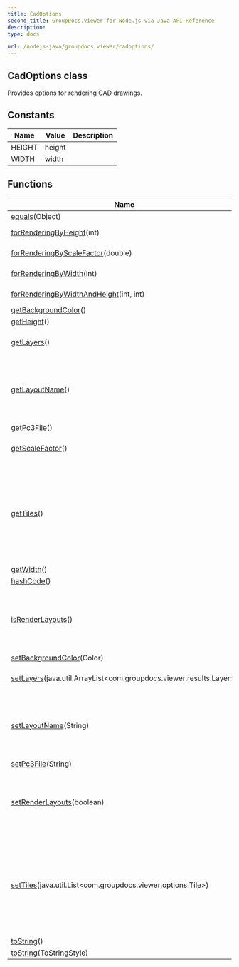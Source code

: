 ```yaml
---
title: CadOptions
second_title: GroupDocs.Viewer for Node.js via Java API Reference
description: 
type: docs

url: /nodejs-java/groupdocs.viewer/cadoptions/
---
```


## CadOptions class

 Provides options for rendering CAD drawings.
 

## Constants

| Name | Value | Description |
| --- | --- | --- |
| HEIGHT | height |  |
| WIDTH | width |  |


## Functions

| Name | Description |
| --- | --- |
| [equals](equals)(Object) |  |
| [forRenderingByHeight](forrenderingbyheight)(int) | Initializes new instance of CadOptions class for rendering by height. |
| [forRenderingByScaleFactor](forrenderingbyscalefactor)(double) | Initializes new instance of CadOptions class for rendering by scale factor. |
| [forRenderingByWidth](forrenderingbywidth)(int) | Initializes new instance of CadOptions class for rendering by width. |
| [forRenderingByWidthAndHeight](forrenderingbywidthandheight)(int, int) | Initializes new instance of CadOptions class for rendering by width and height. |
| [getBackgroundColor](getbackgroundcolor)() | Gets image background color |
| [getHeight](getheight)() | The height of the output result in pixels. |
| [getLayers](getlayers)() | The CAD drawing layers to render. By default all layers are rendered; Layer names are case-sensitive. |
| [getLayoutName](getlayoutname)() | The name of the specific layout to render. Layout name is case-sensitive. This option applies only to CAD drawings that support layouts FileType#DXF, FileType#DWG, FileType#DWT, FileType#DWF and FileType#DWFX; By default only Model is rendered. |
| [getPc3File](getpc3file)() | PC3 - plotter configuration file |
| [getScaleFactor](getscalefactor)() | Values higher than 1 will enlarge output result; values between 0 and 1 will make output result smaller. |
| [getTiles](gettiles)() | The drawing regions to render. This option supported only for FileType#DWG and FileType#DWT file type. The RenderLayouts( CadOptions#isRenderLayouts()/ CadOptions#setRenderLayouts(boolean)) and LayoutName( CadOptions#getLayoutName()/ CadOptions#setLayoutName(String)) options are ignored when rendering by tiles. |
| [getWidth](getwidth)() | The width of the output result in pixels. |
| [hashCode](hashcode)() |  |
| [isRenderLayouts](isrenderlayouts)() | Indicates whether layouts from CAD document should be rendered. This option applies only to CAD drawings that support layouts FileType#DXF, FileType#DWG, FileType#DWT, FileType#DWF and FileType#DWFX; By default only Model is rendered. |
| [setBackgroundColor](setbackgroundcolor)(Color) | Sets image background color |
| [setLayers](setlayers)(java.util.ArrayList<com.groupdocs.viewer.results.Layer>) | The CAD drawing layers to render. By default all layers are rendered; Layer names are case-sensitive. |
| [setLayoutName](setlayoutname)(String) | The name of the specific layout to render. Layout name is case-sensitive. This option applies only to CAD drawings that support layouts FileType#DXF, FileType#DWG, FileType#DWT, FileType#DWF and FileType#DWFX; By default only Model is rendered. |
| [setPc3File](setpc3file)(String) | PC3 - plotter configuration file |
| [setRenderLayouts](setrenderlayouts)(boolean) | Indicates whether layouts from CAD document should be rendered. This option applies only to CAD drawings that support layouts FileType#DXF, FileType#DWG, FileType#DWT, FileType#DWF and FileType#DWFX; By default only Model is rendered. |
| [setTiles](settiles)(java.util.List<com.groupdocs.viewer.options.Tile>) | The drawing regions to render. This option supported only for FileType#DWG and FileType#DWT file type. The RenderLayouts( CadOptions#isRenderLayouts()/ CadOptions#setRenderLayouts(boolean)) and LayoutName( CadOptions#getLayoutName()/ CadOptions#setLayoutName(String)) options are ignored when rendering by tiles. |
| [toString](tostring)() |  |
| [toString](tostring)(ToStringStyle) |  |
